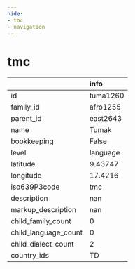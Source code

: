 ```yaml
---
hide:
- toc
- navigation
---
```

# tmc
|                      | info     |
|:---------------------|:---------|
| id                   | tuma1260 |
| family_id            | afro1255 |
| parent_id            | east2643 |
| name                 | Tumak    |
| bookkeeping          | False    |
| level                | language |
| latitude             | 9.43747  |
| longitude            | 17.4216  |
| iso639P3code         | tmc      |
| description          | nan      |
| markup_description   | nan      |
| child_family_count   | 0        |
| child_language_count | 0        |
| child_dialect_count  | 2        |
| country_ids          | TD       |